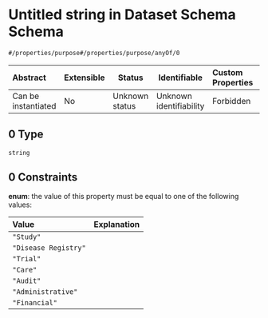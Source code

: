 # Untitled string in Dataset Schema Schema

```txt
#/properties/purpose#/properties/purpose/anyOf/0
```




| Abstract            | Extensible | Status         | Identifiable            | Custom Properties | Additional Properties | Access Restrictions | Defined In                                                                    |
| :------------------ | ---------- | -------------- | ----------------------- | :---------------- | --------------------- | ------------------- | ----------------------------------------------------------------------------- |
| Can be instantiated | No         | Unknown status | Unknown identifiability | Forbidden         | Allowed               | none                | [dataset.schema.json\*](../schema/dataset.schema.json "open original schema") |

## 0 Type

`string`

## 0 Constraints

**enum**: the value of this property must be equal to one of the following values:

| Value                | Explanation |
| :------------------- | ----------- |
| `"Study"`            |             |
| `"Disease Registry"` |             |
| `"Trial"`            |             |
| `"Care"`             |             |
| `"Audit"`            |             |
| `"Administrative"`   |             |
| `"Financial"`        |             |
